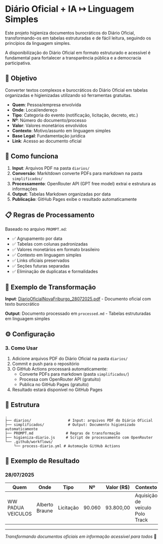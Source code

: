 # Diário Oficial + IA ↦ Linguagem Simples

Este projeto higieniza documentos burocráticos do Diário Oficial, transformando-os em tabelas estruturadas e de fácil leitura, seguindo os princípios da linguagem simples.

A disponibilização do Diário Oficial em formato estruturado e acessível é fundamental para fortalecer a transparência pública e a democracia participativa.

## 🎯 Objetivo

Converter textos complexos e burocráticos do Diário Oficial em tabelas organizadas e higienizadas utilizando só ferramentas gratuitas.

- **Quem**: Pessoa/empresa envolvida
- **Onde**: Local/endereço
- **Tipo**: Categoria do evento (notificação, licitação, decreto, etc.)
- **Nº**: Número do documento/processo
- **Valor**: Valores monetários envolvidos
- **Contexto**: Motivo/assunto em linguagem simples
- **Base Legal**: Fundamentação jurídica
- **Link**: Acesso ao documento oficial

## 🚀 Como funciona

1. **Input**: Arquivos PDF na pasta `diarios/`
2. **Conversão**: Markitdown converte PDFs para markdown na pasta `simplificados/`
3. **Processamento**: OpenRouter API (GPT free model) extrai e estrutura as informações
4. **Output**: Tabelas Markdown organizadas por data
5. **Publicação**: GitHub Pages exibe o resultado automaticamente

## 📋 Regras de Processamento

Baseado no arquivo `PROMPT.md`:

- ✅ Agrupamento por data
- ✅ Tabelas com colunas padronizadas
- ✅ Valores monetários em formato brasileiro
- ✅ Contexto em linguagem simples
- ✅ Links oficiais preservados
- ✅ Seções futuras separadas
- ✅ Eliminação de duplicatas e formalidades

## 📄 Exemplo de Transformação

**Input**: [DiarioOficialNovaFriburgo_28072025.pdf](diarios/DiarioOficialNovaFriburgo_28072025.pdf) - Documento oficial com texto burocrático

**Output**: Documento processado em `processed.md` - Tabelas estruturadas em linguagem simples

## ⚙️ Configuração

### 3. Como Usar
1. Adicione arquivos PDF do Diário Oficial na pasta `diarios/`
2. Commit e push para o repositório
3. O GitHub Actions processará automaticamente:
   - Converte PDFs para markdown (pasta `simplificados/`)
   - Processa com OpenRouter API (gratuito)
   - Publica no GitHub Pages (gratuito)
4. Resultado estará disponível no GitHub Pages

## 📁 Estrutura

```
.
├── diarios/                 # Input: arquivos PDF do Diário Oficial
├── simplificados/           # Output: Documento higienizado automaticamente
├── PROMPT.md               # Regras de transformação
├── higieniza-diario.js     # Script de processamento com OpenRouter
└── .github/workflows/
    └── process-diario.yml # Automação GitHub Actions
```

## 🎨 Exemplo de Resultado

### 28/07/2025

| Quem | Onde | Tipo | Nº | Valor (R$) | Contexto | Base Legal | Link |
|---|---|---|---|---|---|---|---|
| WW PADUA VEICULOS | Alberto Braune | Licitação | 90.060 | 93.800,00 | Aquisição de veículo Polo Track | Lei 14.133/2021 | [Link](http://www.pmnf.rj.gov.br/) |

---

*Transformando documentos oficiais em informação acessível para todos* 🌱
